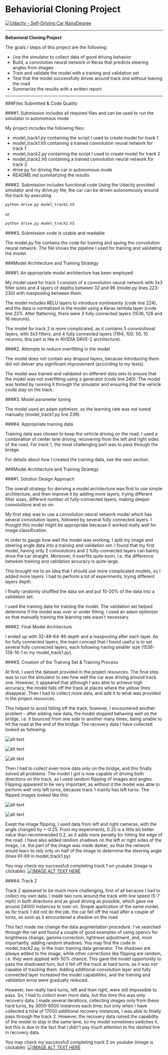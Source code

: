 # Behaviorial Cloning Project

[![Udacity - Self-Driving Car NanoDegree](https://s3.amazonaws.com/udacity-sdc/github/shield-carnd.svg)](http://www.udacity.com/drive)

---

**Behavioral Cloning Project**

The goals / steps of this project are the following:
* Use the simulator to collect data of good driving behavior
* Build, a convolution neural network in Keras that predicts steering angles from images
* Train and validate the model with a training and validation set
* Test that the model successfully drives around track one without leaving the road
* Summarize the results with a written report


[//]: # (Image References)

[image3]: ./examples/center_2016_12_01_13_35_06_915.jpg "Normal Image"
[image4]: ./examples/center_2016_12_01_13_35_06_915_flipped.jpg "Flipped Image"
[image5]: ./examples/center_2017_04_03_23_01_23_592.jpg "Recovery Image"
[image6]: ./examples/center_2017_04_03_23_01_23_828.jpg "Recovery Image"
[image7]: ./examples/center_2017_04_03_23_01_24_052.jpg "Recovery Image"

---
###Files Submitted & Code Quality

####1. Submission includes all required files and can be used to run the simulator in autonomous mode

My project includes the following files:
* model_track1.py containing the script I used to create model for track 1
* model_track1.h5 containing a trained convolution neural network for track 1
* model_track2.py containing the script I used to create model for track 2
* model_track2.h5 containing a trained convolution neural network for track 2
* drive.py for driving the car in autonomous mode
* README.md summarizing the results

####2. Submission includes functional code
Using the Udacity provided simulator and my drive.py file, the car can be driven autonomously around the track by executing 
```sh
python drive.py model_track1.h5
```
 or
 ```sh
python drive.py model_track2.h5
```

####3. Submission code is usable and readable

The model.py file contains the code for training and saving the convolution neural network. The file shows the pipeline I used for training and validating the model.

###Model Architecture and Training Strategy

####1. An appropriate model architecture has been employed

My model used for track 1 consists of a convolution neural network with 3x3 filter sizes and 4 layers of depths between 32 and 96 (model.py lines 223-230) with maxpooling between them.

The model includes RELU layers to introduce nonlinearity (code line 224), and the data is normalized in the model using a Keras lambda layer (code line 221). After flattening, there were 3 fully connected layers (1536, 128 and 16 neurons).

The model for track 2 is more complicated, as it contains 5 convolutional layers, with 3x3 filters, and 4 fully connected layers (1164, 100, 50, 10 neurons, this part is like in NVIDIA DAVE-2 architecture).

####2. Attempts to reduce overfitting in the model

The model does not contain any dropout layers, because introducing them did not deliver any significant improvement (according to my tests). 

The model was trained and validated on different data sets to ensure that the model was not overfitting using a generator (code line 240). The model was tested by running it through the simulator and ensuring that the vehicle could stay on the track.

####3. Model parameter tuning

The model used an adam optimizer, so the learning rate was not tuned manually (model_track1.py line 239).

####4. Appropriate training data

Training data was chosen to keep the vehicle driving on the road. I used a combination of center lane driving, recovering from the left and right sides of the road. For track 1, the most challenging part was to pass through the bridge.

For details about how I created the training data, see the next section. 

###Model Architecture and Training Strategy

####1. Solution Design Approach

The overall strategy for deriving a model architecture was first to use simple architecture, and then improve it by adding more layers, trying different filter sizes, different number of fully-connected layers, making deeper convolutions and so on.

My first step was to use a convolution neural network model which has several convolution layers, followed by several fully connected layers. I thought this model might be appropriate because it worked really well for image classification.

In order to gauge how well the model was working, I split my image and steering angle data into a training and validation set. I found that my first model, having only 2 convolutions and 2 fully-connected layers can barely drive the car straight. Moreover, it overfits quite soon, i.e. the difference between training and validation accuracy is quite large.

This brought me to an idea that I should use more complicated models, so I added more layers. I had to perform a lot of experiments, trying different layers depth.

I finally randomly shuffled the data set and put 10-20% of the data into a validation set. 

I used the training data for training the model. The validation set helped determine if the model was over or under fitting.  I used an adam optimizer so that manually training the learning rate wasn't necessary.

####2. Final Model Architecture

I ended up with 32-48-64-96 depth and a maxpooling after each layer. As for fully connected layers, the main concept that I found useful is to set several fully connected layers, each following having smaller size (1536-128-16-1 in my model_track1.py).

####3. Creation of the Training Set & Training Process

At first, I used the dataset provided in the project resources. The final step was to run the simulator to see how well the car was driving around track one. However, it appeared that although I was able to achieve high accuracy, the model falls off the track at places where the yellow lines disappear. Then I had to collect more data, and add it to what was provided in the project resources.

This helped to avoid falling off the track, however, I encountered another problem - after adding new data, the model stopped behaving well on the bridge, i.e. it bounced from one side to another many times, being unable to hit the road at the end of the bridge. The recovery data I have collected looked as following:

![alt text][image5]

![alt text][image6]

![alt text][image7]

Then I had to collect even more data only on the bridge, and this finally solved all problems. The model I got is now capable of driving both directions on the track, as I used random flipping of images and angles. Flipping appeared to be very important, as without it the model was able to perform well only left turns, because track 1 mainly has left turns. The flipped images looked like this:

![alt text][image3]

![alt text][image4]

Exept the image flipping, I used data from left and right cameras, with the angle changed by +-0.25. From my experiments, 0.25 is a little bit better value than recommended 0.2, as it adds more penalty for hitting the edge of the road. I have also added random shadows on the left or right sides of the image, i.e. the part of the image was made darker, so that the network would learn to rely only on half of the image to determine the steering angle (lines 61-69 in model_track1.py)

You may check my successfull completing track 1 on youtube (image is clickable):
[![IMAGE ALT TEXT HERE](https://img.youtube.com/vi/a8uZswck93k/0.jpg)](https://youtu.be/a8uZswck93k)

####4. Track 2

Track 2 appeared to be much more challenging, first of all because I had to collect my own data. I made two runs around the track with low speed (5-7 mph) in both directions and as good driving as possible, which gave me around 24000 instances to train on. Simple application of the same model, as for track 1 did not do the job, the car fell off the road after a couple of turns, as soon as it encountered a shadow on the road.

This fact made me change the data augmentation procedure. I've searched through the net and found a couple of good examples of using opencv for brightness change, gamma correction, lightness adjustment, and, most importantly, adding random shadows. You may find the code in model_track2.py, in the main training data generator. The shadows are always added to the image, while other corrections like flipping are random, i.e. they were applied with 50% chance. This gave the model opportunity to pass the shadowed turn, but it fell off the track at hard turns, as it was not capable of tracking them. Adding additional convolution layer and fully connected layer increased the model capabilities, and the training and validation erros were gradually reduced. 

However, two really hard turns, left and then right, were still impossible to pass. So, I had to collect even more data, but this time this was only recovery data. I made several iterations, collecting images only from these hard turns, by 3000-6000 instances each time, but only when I have collected a total of 17000 additional recovery instances, I was able to finally pass through the track 2. However, the recovery data ruined the capability of the model to stay in the same lane, so my model sometimes switches it, but this is due to the fact that I didn't pay much attention to the dashed line in recovery data.

You may check my successfull completing track 2 on youtube (image is clickable):
[![IMAGE ALT TEXT HERE](https://img.youtube.com/vi/nhPaGT6zm9o/0.jpg)](https://youtu.be/nhPaGT6zm9o)



